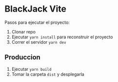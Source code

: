 # BlackJack Vite

Pasos para ejecutar el proyecto:

1. Clonar repo
2. Ejecutar ```yarn install``` para reconstruir el proyecto
3. Correr el servidor ```yarn dev``` 

## Produccion

1. Ejecutar ```yarn build```
2. Tomar la carpeta ```dist``` y desplegarla


